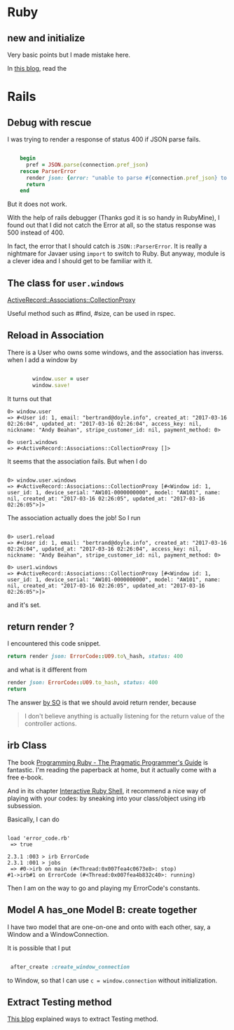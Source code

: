 
# Ruby 

## new and initialize

Very basic points but I made mistake here.

In [this blog](http://www.verygoodindicators.com/blog/2015/03/15/ruby-contructors/), read the 

# Rails

## Debug with rescue

I was trying to render a response of status 400 if JSON parse fails.

```ruby

	begin
      pref = JSON.parse(connection.pref_json)
    rescue ParserError
      render json: {error: "unable to parse #{connection.pref_json} to JSON"}, status: 400
      return
    end

```

But it does not work.

With the help of rails debugger (Thanks god it is so handy in RubyMine), I found out that I did not catch the Error at all, so the status response was 500 instead of 400.

In fact, the error that I should catch is `JSON::ParserError`. It is really a nightmare for Javaer using `import` to switch to Ruby. But anyway, module is a clever idea and I should get to be familiar with it.

## The class for `user.windows`

[ActiveRecord::Associations::CollectionProxy](http://edgeapi.rubyonrails.org/classes/ActiveRecord/Associations/CollectionProxy.html)

Useful method such as #find, #size, can be used in rspec.

## Reload in Association

There is a User who owns some windows, and the association has inverss. when I add a window by 

```ruby

        window.user = user
        window.save!

```

It turns out that

```
0> window.user
=> #<User id: 1, email: "bertrand@doyle.info", created_at: "2017-03-16 02:26:04", updated_at: "2017-03-16 02:26:04", access_key: nil, nickname: "Andy Beahan", stripe_customer_id: nil, payment_method: 0>

0> user1.windows
=> #<ActiveRecord::Associations::CollectionProxy []>

```

It seems that the association fails. But when I do

```

0> window.user.windows
=> #<ActiveRecord::Associations::CollectionProxy [#<Window id: 1, user_id: 1, device_serial: "AW101-0000000000", model: "AW101", name: nil, created_at: "2017-03-16 02:26:05", updated_at: "2017-03-16 02:26:05">]>

```

The association actually does the job! So I run

```

0> user1.reload
=> #<User id: 1, email: "bertrand@doyle.info", created_at: "2017-03-16 02:26:04", updated_at: "2017-03-16 02:26:04", access_key: nil, nickname: "Andy Beahan", stripe_customer_id: nil, payment_method: 0>

0> user1.windows
=> #<ActiveRecord::Associations::CollectionProxy [#<Window id: 1, user_id: 1, device_serial: "AW101-0000000000", model: "AW101", name: nil, created_at: "2017-03-16 02:26:05", updated_at: "2017-03-16 02:26:05">]>

```

and it's set.

## return render ?

I encountered this code snippet.

```ruby
return render json: ErrorCode::U09.to\_hash, status: 400
```

and what is it different from

```ruby 
render json: ErrorCode::U09.to_hash, status: 400
return 
```

The answer [by SO](http://stackoverflow.com/questions/37810599/return-render-vs-render-and-return-in-rails) is that we should avoid return render, because

> I don't believe anything is actually listening for the return value of the controller actions.


## irb Class

The book [Programming Ruby - The Pragmatic Programmer's Guide](http://ruby-doc.com/docs/ProgrammingRuby/html/index.html) is fantastic. I'm reading the paperback at home, but it actually come with a free e-book.

And in its chapter [Interactive Ruby Shell](http://ruby-doc.com/docs/ProgrammingRuby/html/irb.html), it recommend a nice way of playing with your codes: by sneaking into your class/object using irb subsession.

Basically, I can do

```irb

load 'error_code.rb'
 => true

2.3.1 :003 > irb ErrorCode
2.3.1 :001 > jobs
 => #0->irb on main (#<Thread:0x007fea4c0673e8>: stop)
#1->irb#1 on ErrorCode (#<Thread:0x007fea4b832c40>: running) 
```

Then I am on the way to go and playing my ErrorCode's constants.

## Model A has\_one Model B: create together

I have two model that are one-on-one and onto with each other, say, a Window and a WindowConnection.

It is possible that I put 

```ruby

 after_create :create_window_connection

```

to Window, so that I can use `c = window.connection` without initialization.


## Extract Testing method

[This blog](https://testdrivenwebsites.com/2011/08/17/different-ways-of-code-reuse-in-rspec/) explained ways to extract Testing method.


